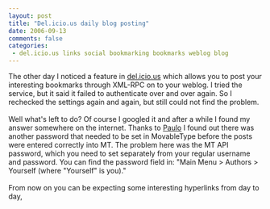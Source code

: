 ```yaml
---
layout: post
title: "Del.icio.us daily blog posting"
date: 2006-09-13
comments: false
categories:
 - del.icio.us links social bookmarking bookmarks weblog blog
---
```


<div class='post'>
The other day I noticed a feature in <a href="http://del.icio.us/" target="_blank">del.icio.us</a> which allows you to post your interesting bookmarks through XML-RPC on to your weblog. I tried the service, but it said it failed to authenticate over and over again. So I rechecked the settings again and again, but still could not find the problem.<br/><br/>Well what's left to do? Of course I googled it and after a while I found my answer somewhere on the internet. Thanks to <a href="http://hownow.brownpau.com/archives/2006/02/delicious_daily_blog_posting_mt_32_api_login_issue/" target="_blank">Paulo</a>  I found out there was another password that needed to be set in MovableType before the posts were entered correctly into MT. The problem here was the MT API password, which you need to set separately from your regular username and password. You can find the password field in: "Main Menu > Authors > Yourself (where "Yourself" is you)."<br/><br/>From now on you can be expecting some interesting hyperlinks from day to day,<br/><br/></div>

